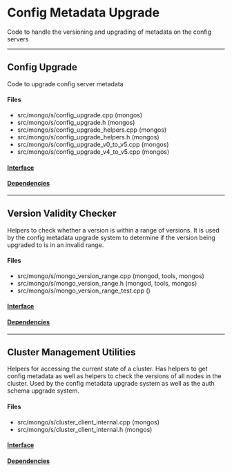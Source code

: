 # Config Metadata Upgrade
Code to handle the versioning and upgrading of metadata on the config servers


-------------

## Config Upgrade
Code to upgrade config server metadata

#### Files
- src/mongo/s/config\_upgrade.cpp   (mongos)
- src/mongo/s/config\_upgrade.h   (mongos)
- src/mongo/s/config\_upgrade\_helpers.cpp   (mongos)
- src/mongo/s/config\_upgrade\_helpers.h   (mongos)
- src/mongo/s/config\_upgrade\_v0\_to\_v5.cpp   (mongos)
- src/mongo/s/config\_upgrade\_v4\_to\_v5.cpp   (mongos)

#### [Interface](interface/0)

#### [Dependencies](dependencies/0)

-------------

## Version Validity Checker
Helpers to check whether a version is within a range of versions. It is used by the config metadata upgrade system to determine if the version being upgraded to is in an invalid range.

#### Files
- src/mongo/s/mongo\_version\_range.cpp   (mongod, tools, mongos)
- src/mongo/s/mongo\_version\_range.h   (mongod, tools, mongos)
- src/mongo/s/mongo\_version\_range\_test.cpp   ()

#### [Interface](interface/1)

#### [Dependencies](dependencies/1)

-------------

## Cluster Management Utilities
Helpers for accessing the current state of a cluster.  Has helpers to get config metadata as well as helpers to check the versions of all nodes in the cluster.  Used by the config metadata upgrade system as well as the auth schema upgrade system.

#### Files
- src/mongo/s/cluster\_client\_internal.cpp   (mongos)
- src/mongo/s/cluster\_client\_internal.h   (mongos)

#### [Interface](interface/2)

#### [Dependencies](dependencies/2)
